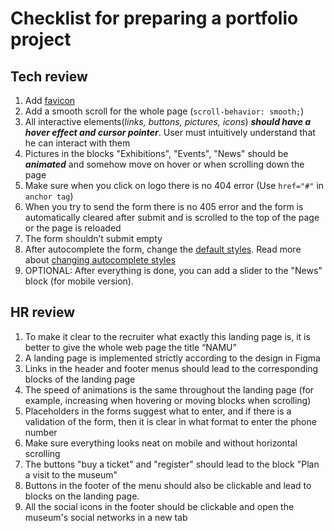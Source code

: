 
# Checklist for preparing a portfolio project

## Tech review

1. Add [favicon](http://joxi.ru/l2ZoZGJulwX3yA)
2. Add a smooth scroll for the whole page (`scroll-behavior: smooth;`)
3. All interactive elements(*links, buttons, pictures, icons*) ***should have a hover effect and cursor pointer***. User must intuitively understand that he can interact with them
4. Pictures in the blocks "Exhibitions", "Events", "News" should be ***animated*** and somehow move on hover or when scrolling down the page
5. Make sure when you click on logo there is no 404 error (Use `href="#"` in `anchor tag`)
6. When you try to send the form there is no 405 error and the form is automatically cleared after submit and is scrolled to the top of the page or the page is reloaded
7. The form shouldn’t submit empty
8. After autocomplete the form, change the [default styles](https://user-images.githubusercontent.com/52370890/146189569-ff5e5387-d2bc-4781-ab8d-fd507582512e.png). Read more about [changing autocomplete styles](https://css-tricks.com/snippets/css/change-autocomplete-styles-webkit-browsers/)
9. OPTIONAL: After everything is done, you can add a slider to the "News" block (for mobile version).

## HR review

1. To make it clear to the recruiter what exactly this landing page is, it is better to give the whole web page the title “NAMU”
2. A landing page is implemented strictly according to the design in Figma
3. Links in the header and footer menus should lead to the corresponding blocks of the landing page
4. The speed of animations is the same throughout the landing page (for example, increasing when hovering or moving blocks when scrolling)
5. Placeholders in the forms suggest what to enter, and if there is a validation of the form, then it is clear in what format to enter the phone number
6. Make sure everything looks neat on mobile and without horizontal scrolling
7. The buttons "buy a ticket" and "register" should lead to the block "Plan a visit to the museum"
8. Buttons in the footer of the menu should also be clickable and lead to blocks on the landing page.
9. All the social icons in the footer should be clickable and open the museum's social networks in a new tab
